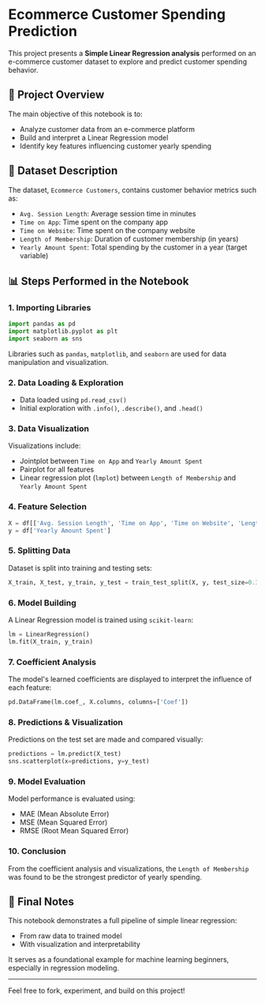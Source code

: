 # Ecommerce Customer Spending Prediction

This project presents a **Simple Linear Regression analysis** performed on an e-commerce customer dataset to explore and predict customer spending behavior.

## 📌 Project Overview

The main objective of this notebook is to:

- Analyze customer data from an e-commerce platform
- Build and interpret a Linear Regression model
- Identify key features influencing customer yearly spending

## 📂 Dataset Description

The dataset, `Ecommerce Customers`, contains customer behavior metrics such as:

- `Avg. Session Length`: Average session time in minutes
- `Time on App`: Time spent on the company app
- `Time on Website`: Time spent on the company website
- `Length of Membership`: Duration of customer membership (in years)
- `Yearly Amount Spent`: Total spending by the customer in a year (target variable)

## 📊 Steps Performed in the Notebook

### 1. Importing Libraries

```python
import pandas as pd
import matplotlib.pyplot as plt
import seaborn as sns
```

Libraries such as `pandas`, `matplotlib`, and `seaborn` are used for data manipulation and visualization.

### 2. Data Loading & Exploration

- Data loaded using `pd.read_csv()`
- Initial exploration with `.info()`, `.describe()`, and `.head()`

### 3. Data Visualization

Visualizations include:

- Jointplot between `Time on App` and `Yearly Amount Spent`
- Pairplot for all features
- Linear regression plot (`lmplot`) between `Length of Membership` and `Yearly Amount Spent`

### 4. Feature Selection

```python
X = df[['Avg. Session Length', 'Time on App', 'Time on Website', 'Length of Membership']]
y = df['Yearly Amount Spent']
```

### 5. Splitting Data

Dataset is split into training and testing sets:

```python
X_train, X_test, y_train, y_test = train_test_split(X, y, test_size=0.3, random_state=42)
```

### 6. Model Building

A Linear Regression model is trained using `scikit-learn`:

```python
lm = LinearRegression()
lm.fit(X_train, y_train)
```

### 7. Coefficient Analysis

The model's learned coefficients are displayed to interpret the influence of each feature:

```python
pd.DataFrame(lm.coef_, X.columns, columns=['Coef'])
```

### 8. Predictions & Visualization

Predictions on the test set are made and compared visually:

```python
predictions = lm.predict(X_test)
sns.scatterplot(x=predictions, y=y_test)
```

### 9. Model Evaluation

Model performance is evaluated using:

- MAE (Mean Absolute Error)
- MSE (Mean Squared Error)
- RMSE (Root Mean Squared Error)

### 10. Conclusion

From the coefficient analysis and visualizations, the `Length of Membership` was found to be the strongest predictor of yearly spending.

## 🚀 Final Notes

This notebook demonstrates a full pipeline of simple linear regression:

- From raw data to trained model
- With visualization and interpretability

It serves as a foundational example for machine learning beginners, especially in regression modeling.

---

Feel free to fork, experiment, and build on this project!

